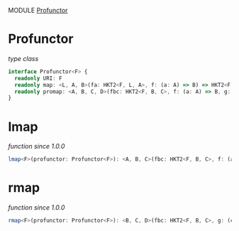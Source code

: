 MODULE [Profunctor](https://github.com/gcanti/fp-ts/blob/master/src/Profunctor.ts)

# Profunctor

_type class_

```ts
interface Profunctor<F> {
  readonly URI: F
  readonly map: <L, A, B>(fa: HKT2<F, L, A>, f: (a: A) => B) => HKT2<F, L, B>
  readonly promap: <A, B, C, D>(fbc: HKT2<F, B, C>, f: (a: A) => B, g: (c: C) => D) => HKT2<F, A, D>
}
```

# lmap

_function_
_since 1.0.0_

```ts
lmap<F>(profunctor: Profunctor<F>): <A, B, C>(fbc: HKT2<F, B, C>, f: (a: A) => B) => HKT2<F, A, C>
```

# rmap

_function_
_since 1.0.0_

```ts
rmap<F>(profunctor: Profunctor<F>): <B, C, D>(fbc: HKT2<F, B, C>, g: (c: C) => D) => HKT2<F, B, D>
```
